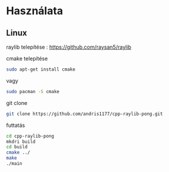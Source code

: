 # Használata

## Linux

raylib telepítése : https://github.com/raysan5/raylib

cmake telepítése
```bash
sudo apt-get install cmake
```

vagy 
``` bash
sudo pacman -S cmake
```

git clone 
``` bash
git clone https://github.com/andris1177/cpp-raylib-pong.git
```

futtatás
``` bash
cd cpp-raylib-pong
mkdri build
cd build
cmake ../
make
./main
```